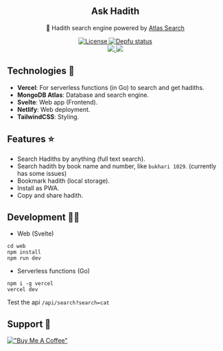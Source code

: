 <p align="center">
 <h2 align="center">Ask Hadith</h2>
 <p align="center">🔎 Hadith search engine powered by <a href="https://docs.atlas.mongodb.com/atlas-search/">Atlas Search</a></p>
 <p align="center">
  <a href="https://img.shields.io/github/license/Ananto30/ask-hadith">
     <img alt="License" src="https://img.shields.io/github/license/Ananto30/ask-hadith" />
  </a>
  <a href="https://depfu.com/github/Ananto30/ask-hadith?project_id=13555">
     <img alt="Depfu status" src="https://badges.depfu.com/badges/362ce5396653b2bd131b26c55bb809c6/overview.svg" />
  </a>
  <br>
  <a href="https://codeclimate.com/github/Ananto30/ask-hadith/maintainability">
     <img src="https://api.codeclimate.com/v1/badges/9c222616b7ecc1db1e54/maintainability" />
  </a>
  <a href="https://app.codacy.com/gh/Ananto30/ask-hadith/dashboard?utm_source=gh&utm_medium=referral&utm_content=&utm_campaign=Badge_grade">
     <img src="https://app.codacy.com/project/badge/Grade/b9167b05884743ab90703bc7ecbc740b"/>
  </a>
 </p>
</p>

## Technologies 📱
- **Vercel**: For serverless functions (in Go) to search and get hadiths.
- **MongoDB Atlas**: Database and search engine.
- **Svelte**: Web app (Frontend).
- **Netlify**: Web deployment.
- **TailwindCSS**: Styling.

## Features ⭐
- Search Hadiths by anything (full text search).
- Search hadith by book name and number, like `bukhari 1029`. (currently has some issues)
- Bookmark hadith (local storage).
- Install as PWA.
- Copy and share hadith.

## Development 🧑‍💻
- Web (Svelte)
```
cd web
npm install
npm run dev
```

- Serverless functions (Go)
```
npm i -g vercel
vercel dev
```
Test the api `/api/search?search=cat`

## Support 🙋
[!["Buy Me A Coffee"](https://www.buymeacoffee.com/assets/img/custom_images/orange_img.png)](https://www.buymeacoffee.com/ananto30)

